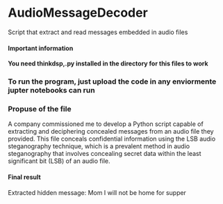# AudioMessageDecoder
 Script that extract and read messages embedded in audio files 

#### Important information 
**You need thinkdsp,.py installed in the directory for this files to work**

### To run the program, just upload the code in any enviormente jupter notebooks can run 

### Propuse of the file
A company commissioned me to develop a Python script capable of extracting and deciphering concealed messages from an audio file they provided. This file conceals confidential information using the LSB audio steganography technique, which is a prevalent method in audio steganography that involves concealing secret data within the least significant bit (LSB) of an audio file.

#### Final result

Extracted hidden message: Mom I will not be home for supper
